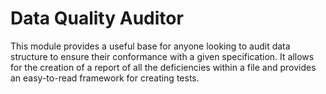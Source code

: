 # Data Quality Auditor

This module provides a useful base for anyone looking to audit data structure to ensure their 
conformance with a given specification. It allows for the creation of a report of all the 
deficiencies within a file and provides an easy-to-read framework for creating tests.
